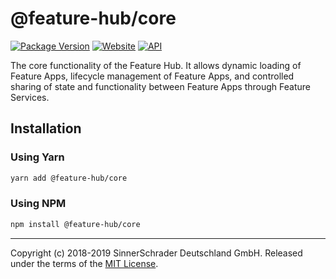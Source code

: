 # @feature-hub/core

[![Package Version][package-badge]][package-npm]
[![Website][website-badge]][website] [![API][api-badge]][api]

The core functionality of the Feature Hub. It allows dynamic loading of Feature
Apps, lifecycle management of Feature Apps, and controlled sharing of state and
functionality between Feature Apps through Feature Services.

## Installation

### Using Yarn

```sh
yarn add @feature-hub/core
```

### Using NPM

```sh
npm install @feature-hub/core
```

---

Copyright (c) 2018-2019 SinnerSchrader Deutschland GmbH. Released under the
terms of the [MIT License][license].

[api]: https://feature-hub.io/@feature-hub/core/
[api-badge]:
  https://img.shields.io/badge/API-%40feature--hub%2Fcore-%234811ca.svg
[license]: https://github.com/sinnerschrader/feature-hub/blob/master/LICENSE
[package-badge]: https://img.shields.io/npm/v/@feature-hub/core.svg
[package-npm]: https://www.npmjs.com/package/@feature-hub/core
[website]: https://feature-hub.io/
[website-badge]:
  https://img.shields.io/badge/Website-feature--hub.io-%236215a5.svg
